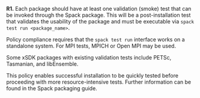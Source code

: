 **R1.** Each package should have at least one validation (smoke) test that can be invoked through the Spack package.  This will be a post-installation test that validates the usability of the package and must be executable via `spack test run <package_name>`.

Policy compliance requires that the `spack test run` interface works on a standalone system. For MPI tests, MPICH or Open MPI may be used.

Some xSDK packages with existing validation tests include PETSc, Tasmanian, and libEnsemble.

This policy enables successful installation to be quickly tested before proceeding with more resource-intensive tests. Further information can be found in the Spack packaging guide.
